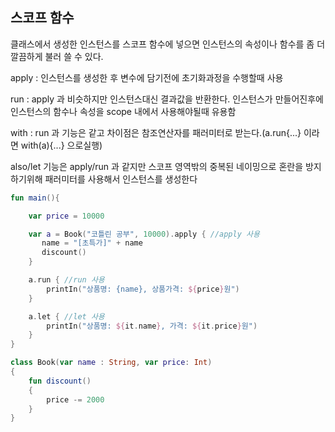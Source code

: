 ## 스코프 함수
클래스에서 생성한 인스턴스를 스코프 함수에 넣으면 인스턴스의 속성이나 함수를 좀 더 깔끔하게 불러 쓸 수 있다.

apply : 인스턴스를 생성한 후 변수에 담기전에 초기화과정을 수행할때 사용 

run : apply 과 비슷하지만 인스턴스대신 결과값을 반환한다. 인스턴스가 만들어진후에 인스턴스의 함수나 속성을 scope 내에서 사용해야될때 유용함   

with :  run 과 기능은 같고 차이점은 참조연산자를 패러미터로 받는다.(a.run{...} 이라면 with(a){...} 으로실행)

also/let 
기능은 apply/run 과 같지만
스코프 영역밖의 중복된 네이밍으로 혼란을 방지하기위해 패러미터를 사용해서 인스턴스를 생성한다


```kotlin
fun main(){

    var price = 10000

    var a = Book("코틀린 공부", 10000).apply { //apply 사용
       name = "[초특가]" + name
       discount()
    }

    a.run { //run 사용
        printIn("상품명: {name}, 상품가격: ${price}원")
    }

    a.let { //let 사용
        printIn("상품명: ${it.name}, 가격: ${it.price}원")
    }
}

class Book(var name : String, var price: Int)
{
    fun discount()
    {
        price -= 2000
    }
}


```
